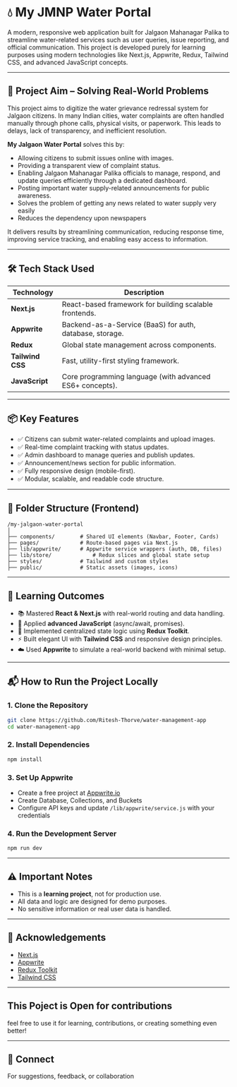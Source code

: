 # 💧 My JMNP Water Portal

A modern, responsive web application built for Jalgaon Mahanagar Palika to streamline water-related services such as user queries, issue reporting, and official communication. This project is developed purely for learning purposes using modern technologies like Next.js, Appwrite, Redux, Tailwind CSS, and advanced JavaScript concepts.

---

## 🎯 Project Aim – Solving Real-World Problems

This project aims to digitize the water grievance redressal system for Jalgaon citizens. In many Indian cities, water complaints are often handled manually through phone calls, physical visits, or paperwork. This leads to delays, lack of transparency, and inefficient resolution.

**My Jalgaon Water Portal** solves this by:
- Allowing citizens to submit issues online with images.
- Providing a transparent view of complaint status.
- Enabling Jalgaon Mahanagar Palika officials to manage, respond, and update queries efficiently through a dedicated dashboard.
- Posting important water supply-related announcements for public awareness.
- Solves the problem of getting any news related to water supply very easily
- Reduces the dependency upon newspapers

It delivers results by streamlining communication, reducing response time, improving service tracking, and enabling easy access to information.

---

## 🛠️ Tech Stack Used

| Technology      | Description                                 |
|-----------------|---------------------------------------------|
| **Next.js**     | React-based framework for building scalable frontends. |
| **Appwrite**    | Backend-as-a-Service (BaaS) for auth, database, storage. |
| **Redux**       | Global state management across components. |
| **Tailwind CSS**| Fast, utility-first styling framework. |
| **JavaScript**  | Core programming language (with advanced ES6+ concepts). |

---

## 📦 Key Features

- ✅ Citizens can submit water-related complaints and upload images.
- ✅ Real-time complaint tracking with status updates.
- ✅ Admin dashboard to manage queries and publish updates.
- ✅ Announcement/news section for public information.
- ✅ Fully responsive design (mobile-first).
- ✅ Modular, scalable, and readable code structure.

---

## 📁 Folder Structure (Frontend)

```
/my-jalgaon-water-portal
│
├── components/        # Shared UI elements (Navbar, Footer, Cards)
├── pages/             # Route-based pages via Next.js
├── lib/appwrite/      # Appwrite service wrappers (auth, DB, files)
├── lib/store/             # Redux slices and global state setup
├── styles/            # Tailwind and custom styles
├── public/            # Static assets (images, icons)

```

---
## 🧪 Learning Outcomes

- 📚 Mastered **React & Next.js** with real-world routing and data handling.
- 🧠 Applied **advanced JavaScript** (async/await, promises).
- 🔁 Implemented centralized state logic using **Redux Toolkit**.
- ⚡ Built elegant UI with **Tailwind CSS** and responsive design principles.
- ☁️ Used **Appwrite** to simulate a real-world backend with minimal setup.

---

## 📬 How to Run the Project Locally

### 1. Clone the Repository
```bash
git clone https://github.com/Ritesh-Thorve/water-management-app
cd water-management-app
```

### 2. Install Dependencies
```bash
npm install
```

### 3. Set Up Appwrite
- Create a free project at [Appwrite.io](https://appwrite.io/)
- Create Database, Collections, and Buckets
- Configure API keys and update `/lib/appwrite/service.js` with your credentials

### 4. Run the Development Server
```bash
npm run dev
```

---

## ⚠️ Important Notes

- This is a **learning project**, not for production use.
- All data and logic are designed for demo purposes.
- No sensitive information or real user data is handled.

---

## 🙌 Acknowledgements

- [Next.js](https://nextjs.org/)
- [Appwrite](https://appwrite.io/)
- [Redux Toolkit](https://redux-toolkit.js.org/)
- [Tailwind CSS](https://tailwindcss.com/)

---

## This Poject is Open for contributions

feel free to use it for learning, contributions, or creating something even better!

---

## 🤝 Connect

For suggestions, feedback, or collaboration

